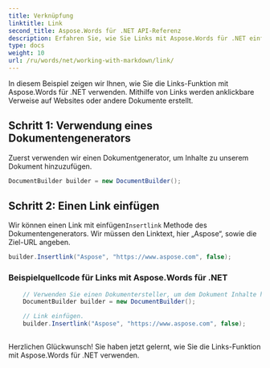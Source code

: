```yaml
---
title: Verknüpfung
linktitle: Link
second_title: Aspose.Words für .NET API-Referenz
description: Erfahren Sie, wie Sie Links mit Aspose.Words für .NET einfügen. Schritt für Schritt Anleitung.
type: docs
weight: 10
url: /ru/words/net/working-with-markdown/link/
---
```


In diesem Beispiel zeigen wir Ihnen, wie Sie die Links-Funktion mit Aspose.Words für .NET verwenden. Mithilfe von Links werden anklickbare Verweise auf Websites oder andere Dokumente erstellt.

## Schritt 1: Verwendung eines Dokumentengenerators

Zuerst verwenden wir einen Dokumentgenerator, um Inhalte zu unserem Dokument hinzuzufügen.

```csharp
DocumentBuilder builder = new DocumentBuilder();
```

## Schritt 2: Einen Link einfügen

 Wir können einen Link mit einfügen`Insertlink` Methode des Dokumentengenerators. Wir müssen den Linktext, hier „Aspose“, sowie die Ziel-URL angeben.

```csharp
builder.Insertlink("Aspose", "https://www.aspose.com", false);
```

### Beispielquellcode für Links mit Aspose.Words für .NET


```csharp
	// Verwenden Sie einen Dokumentersteller, um dem Dokument Inhalte hinzuzufügen.
	DocumentBuilder builder = new DocumentBuilder();

	// Link einfügen.
	builder.Insertlink("Aspose", "https://www.aspose.com", false);
            
```
Herzlichen Glückwunsch! Sie haben jetzt gelernt, wie Sie die Links-Funktion mit Aspose.Words für .NET verwenden.

